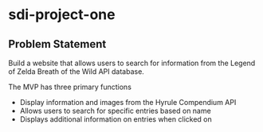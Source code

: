 # sdi-project-one

## Problem Statement
Build a website that allows users to search for information from the Legend of Zelda Breath of the Wild API database.

The MVP has three primary functions
- Display information and images from the Hyrule Compendium API
- Allows users to search for specific entries based on name
- Displays additional information on entries when clicked on
